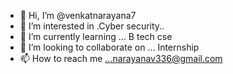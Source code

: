 - 👋 Hi, I’m @venkatnarayana7
- 👀 I’m interested in .Cyber security..
- 🌱 I’m currently learning ... B tech cse
- 💞️ I’m looking to collaborate on ... Internship
- 📫 How to reach me ...narayanav336@gmail.com

<!---
venkatnarayana7/venkatnarayana7 is a ✨ special ✨ repository because its `README.md` (this file) appears on your GitHub profile.
You can click the Preview link to take a look at your changes.
--->
